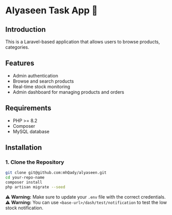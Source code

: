 # Alyaseen Task App 👋

## Introduction

This is a Laravel-based application that allows users to browse products, categories.

## Features

-   Admin authentication
-   Browse and search products
-   Real-time stock monitoring
-   Admin dashboard for managing products and orders

## Requirements

-   PHP >= 8.2
-   Composer
-   MySQL database

## Installation

### 1. Clone the Repository

```bash
git clone git@github.com:mhQady/alyaseen.git
cd your-repo-name
composer install
php artisan migrate --seed
```

⚠️ **Warning:** Make sure to update your `.env` file with the correct credentials.
⚠️ **Warning:** You can use `<base-url>/dash/test/notification` to test the low stock notification.
